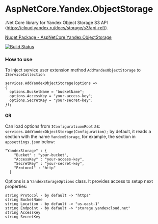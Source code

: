 # AspNetCore.Yandex.ObjectStorage

.Net Core library for Yandex Object Storage S3 API (https://cloud.yandex.ru/docs/storage/s3/api-ref/).

[Nuget Package - AspNetCore.Yandex.ObjectStorage](https://www.nuget.org/packages/AspNetCore.Yandex.ObjectStorage/)

[![Build Status](https://travis-ci.com/DubZero/AspNetCore.Yandex.ObjectStorage.svg?branch=master)](https://travis-ci.com/DubZero/AspNetCore.Yandex.ObjectStorage)


### How to use

To inject service user extension method `AddYandexObjectStorage` to `IServiceCollection`

```
services.AddYandexObjectStorage(options =>
{
  options.BucketName = "bucketName";
  options.AccessKey = "your-access-key";
  options.SecretKey = "your-secret-key";
});
```

#### OR

Can load options from `IConfiguratiuonRoot` as: `services.AddYandexObjectStorage(Configuration);`
by default, it reads a section with the name `YandexStorage`, for example, the section in `appsettings.json` below:
```
"YandexStorage" : {
    "Bucket" : "your-bucket",
    "AccessKey" : "your-access-key",
    "SecretKey" : "your-secret-key",
    "Protocol" : "http"
  }
```

Options is a `YandexStorageOptions` class.
It provides access to setup next properties:
```
string Protocol - by default -> "https"
string BucketName
string Location - by default -> "us-east-1"
string Endpoint - by default -> "storage.yandexcloud.net"
string AccessKey
string SecretKey
```
